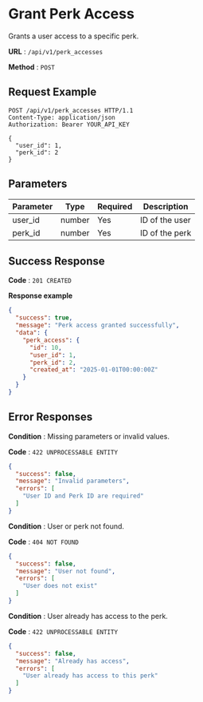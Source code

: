 # Grant Perk Access

Grants a user access to a specific perk.

**URL** : `/api/v1/perk_accesses`

**Method** : `POST`

## Request Example

```http
POST /api/v1/perk_accesses HTTP/1.1
Content-Type: application/json
Authorization: Bearer YOUR_API_KEY

{
  "user_id": 1,
  "perk_id": 2
}
```

## Parameters

| Parameter | Type   | Required | Description             |
|-----------|--------|----------|-------------------------|
| user_id   | number | Yes      | ID of the user          |
| perk_id   | number | Yes      | ID of the perk          |

## Success Response

**Code** : `201 CREATED`

**Response example**

```json
{
  "success": true,
  "message": "Perk access granted successfully",
  "data": {
    "perk_access": {
      "id": 10,
      "user_id": 1,
      "perk_id": 2,
      "created_at": "2025-01-01T00:00:00Z"
    }
  }
}
```

## Error Responses

**Condition** : Missing parameters or invalid values.

**Code** : `422 UNPROCESSABLE ENTITY`

```json
{
  "success": false,
  "message": "Invalid parameters",
  "errors": [
    "User ID and Perk ID are required"
  ]
}
```

**Condition** : User or perk not found.

**Code** : `404 NOT FOUND`

```json
{
  "success": false,
  "message": "User not found",
  "errors": [
    "User does not exist"
  ]
}
```

**Condition** : User already has access to the perk.

**Code** : `422 UNPROCESSABLE ENTITY`

```json
{
  "success": false,
  "message": "Already has access",
  "errors": [
    "User already has access to this perk"
  ]
}
```

